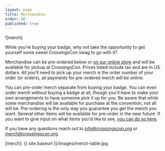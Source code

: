 ```yaml
---
layout: page
title: Merchandise
order: 40
published: true
---
```


<script src="{{ site.baseurl | prepend: site.url }}/js/buybutton.js"></script>

![merch]

While you're buying your badge, why not take the opportunity to get yourself some sweet CrossingsCon swag to go with it?

Merchandise can be pre-ordered below or [on our online store](https://store.crossingscon.org) and will be available for pickup at CrossingsCon. Prices listed include tax and are in US dollars. All you'll need to pick up your merch is the order number of your order (or orders), all payments for pre-ordered merch will be online.

You can pre-order merch separate from buying your badge. You can even order merch without buying a badge at all, though you'll have to make your own arrangements to have someone pick it up for you. Be aware that while some merchandise will be available for purchase at the convention, not all will be. Pre-ordering is the only way you guarantee you get the merch you want. Several other items will be available for pre-order in the near future. If you want to give input on what items you'd like to see, [you can do so here](https://docs.google.com/forms/d/e/1FAIpQLSeUxML2CeXrFn1JAgilMU65OqJlq82PFW9rWmasGgzABvQ8Vg/viewform).

If you have any questions reach out to <info@crossingscon.org> or <merch@crossingscon.org>.


<div id='collection-component-5160491c5be'></div>

[merch]: {{ site.baseurl }}/images/merch-table.jpg
